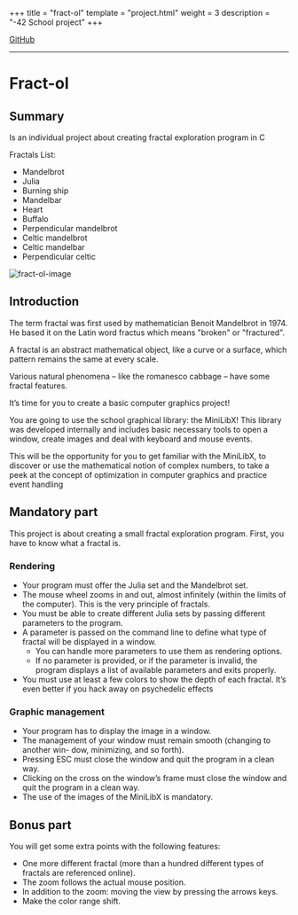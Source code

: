 +++
title = "fract-ol"
template = "project.html"
weight = 3
description = "-42 School project"
+++

<a target="blank" href="https://github.com/sebamiro/fract-ol/">GitHub</a>

---

# Fract-ol

## Summary

Is an individual project about creating fractal exploration program in C

Fractals List:
- Mandelbrot
- Julia
- Burning ship
- Mandelbar
- Heart
- Buffalo
- Perpendicular mandelbrot
- Celtic mandelbrot
- Celtic mandelbar
- Perpendicular celtic

<img alt="fract-ol-image" src='fractol.png' >

## Introduction

The term fractal was first used by mathematician Benoit Mandelbrot in 1974. He based
it on the Latin word fractus which means "broken" or "fractured".

A fractal is an abstract mathematical object, like a curve or a surface, which pattern
remains the same at every scale.

Various natural phenomena – like the romanesco cabbage – have some fractal features.

It’s time for you to create a basic computer graphics project!

You are going to use the school graphical library: the MiniLibX! This library was
developed internally and includes basic necessary tools to open a window, create images
and deal with keyboard and mouse events.

This will be the opportunity for you to get familiar with the MiniLibX, to discover
or use the mathematical notion of complex numbers, to take a peek at the concept of
optimization in computer graphics and practice event handling

## Mandatory part

This project is about creating a small fractal
exploration program. First, you have to know what
a fractal is.

### Rendering

- Your program must offer the Julia set and the Mandelbrot set.
- The mouse wheel zooms in and out, almost infinitely (within the limits of the
computer). This is the very principle of fractals.
- You must be able to create different Julia sets by passing different parameters to
the program.
- A parameter is passed on the command line to define what type of fractal will be
displayed in a window.
  - You can handle more parameters to use them as rendering options.
  - If no parameter is provided, or if the parameter is invalid, the program displays
a list of available parameters and exits properly.
- You must use at least a few colors to show the depth of each fractal. It’s even
better if you hack away on psychedelic effects

### Graphic management

- Your program has to display the image in a window.
- The management of your window must remain smooth (changing to another win-
dow, minimizing, and so forth).
- Pressing ESC must close the window and quit the program in a clean way.
- Clicking on the cross on the window’s frame must close the window and quit the
program in a clean way.
- The use of the images of the MiniLibX is mandatory.

## Bonus part

You will get some extra points with the following features:
- One more different fractal (more than a hundred different types of fractals are
referenced online).
- The zoom follows the actual mouse position.
- In addition to the zoom: moving the view by pressing the arrows keys.
- Make the color range shift.


